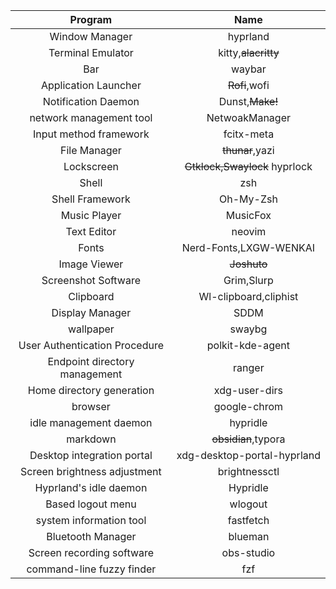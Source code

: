 
|            Program            |             Name              |
| :---------------------------: | :---------------------------: |
|        Window Manager         |           hyprland            |
|       Terminal Emulator       |      kitty,~~alacritty~~      |
|              Bar              |            waybar             |
|     Application Launcher      |         ~~Rofi~~,wofi         |
|      Notification Daemon      |        Dunst,~~Make!~~        |
|    network management tool    |        NetwoakManager         |
|    Input method framework     |          fcitx-meta           |
|         File Manager          |        ~~thunar~~,yazi        |
|          Lockscreen           | ~~Gtklock,Swaylock~~ hyprlock |
|             Shell             |              zsh              |
|        Shell Framework        |           Oh-My-Zsh           |
|         Music Player          |           MusicFox            |
|          Text Editor          |            neovim             |
|             Fonts             |    Nerd-Fonts,LXGW-WENKAI     |
|         Image Viewer          |          ~~Joshuto~~          |
|      Screenshot Software      |          Grim,Slurp           |
|           Clipboard           |     Wl-clipboard,cliphist     |
|        Display Manager        |             SDDM              |
|           wallpaper           |            swaybg             |
| User Authentication Procedure |       polkit-kde-agent        |
| Endpoint directory management |            ranger             |
|   Home directory generation   |         xdg-user-dirs         |
|            browser            |         google-chrom          |
|    idle management daemon     |           hypridle            |
|           markdown            |      ~~obsidian~~,typora      |
|  Desktop integration portal   |  xdg-desktop-portal-hyprland  |
| Screen brightness adjustment  |         brightnessctl         |
|    Hyprland's idle daemon     |           Hypridle            |
|       Based logout menu       |            wlogout            |
|    system information tool    |           fastfetch           |
|       Bluetooth Manager       |            blueman            |
|   Screen recording software   |          obs-studio           |
|   command-line fuzzy finder   |             fzf               |


